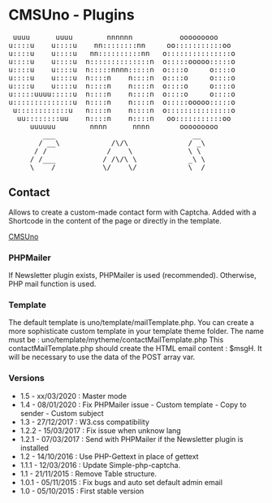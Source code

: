 CMSUno - Plugins
================

<pre>
 uuuu      uuuu        nnnnnn           ooooooooo
u::::u    u::::u    nn::::::::nn     oo:::::::::::oo
u::::u    u::::u   nn::::::::::nn   o:::::::::::::::o
u::::u    u::::u  n::::::::::::::n  o:::::ooooo:::::o
u::::u    u::::u  n:::::nnnn:::::n  o::::o     o::::o
u::::u    u::::u  n::::n    n::::n  o::::o     o::::o
u::::u    u::::u  n::::n    n::::n  o::::o     o::::o
u:::::uuuu:::::u  n::::n    n::::n  o::::o     o::::o
u::::::::::::::u  n::::n    n::::n  o:::::ooooo:::::o
 u::::::::::::u   n::::n    n::::n  o:::::::::::::::o
  uu::::::::uu    n::::n    n::::n   oo:::::::::::oo
     uuuuuu        nnnn      nnnn       ooooooooo
        ___                                __
       / __\            /\/\              / _\
      / /              /    \             \ \
     / /___           / /\/\ \            _\ \
     \____/           \/    \/            \__/
</pre>

## Contact ##

Allows to create a custom-made contact form with Captcha.
Added with a Shortcode in the content of the page or directly in the template.

[CMSUno](https://github.com/boiteasite/cmsuno)

### PHPMailer ###

If Newsletter plugin exists, PHPMailer is used (recommended). Otherwise, PHP mail function is used.

### Template ###

The default template is uno/template/mailTemplate.php.
You can create a more sophisticate custom template in your template theme folder. The name must be : uno/template/mytheme/contactMailTemplate.php
This contactMailTemplate.php should create the HTML email content : $msgH. It will be necessary to use the data of the POST array var.

### Versions ###

* 1.5 - xx/03/2020 : Master mode
* 1.4 - 08/01/2020 : Fix PHPMailer issue - Custom template - Copy to sender - Custom subject
* 1.3 - 27/12/2017 : W3.css compatibility
* 1.2.2 - 15/03/2017 : Fix issue when unknow lang
* 1.2.1 - 07/03/2017 : Send with PHPMailer if the Newsletter plugin is installed
* 1.2 - 14/10/2016 : Use PHP-Gettext in place of gettext
* 1.1.1 - 12/03/2016 : Update Simple-php-captcha.
* 1.1 - 21/11/2015 : Remove Table structure.
* 1.0.1 - 05/11/2015 : Fix bugs and auto set default admin email
* 1.0 - 05/10/2015 : First stable version